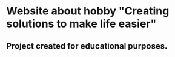 # Website about hobby  "Creating solutions to make life easier"
## Project created for educational purposes. 
